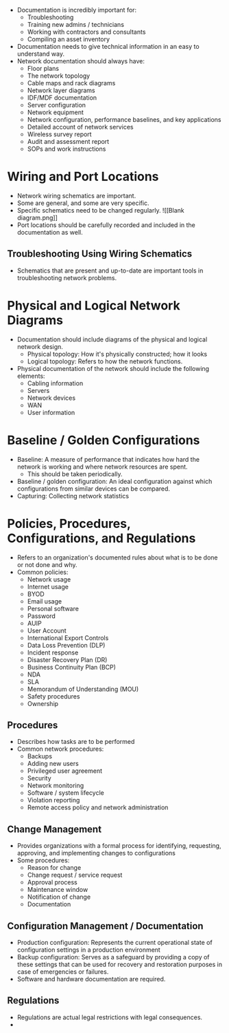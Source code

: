 
- Documentation is incredibly important for:
	- Troubleshooting
	- Training new admins / technicians
	- Working with contractors and consultants
	- Compiling an asset inventory
- Documentation needs to give technical information in an easy to understand way.
- Network documentation should always have:
	- Floor plans
	- The network topology
	- Cable maps and rack diagrams
	- Network layer diagrams
	- IDF/MDF documentation
	- Server configuration
	- Network equipment
	- Network configuration, performance baselines, and key applications
	- Detailed account of network services
	- Wireless survey report
	- Audit and assessment report
	- SOPs and work instructions

# Wiring and Port Locations
- Network wiring schematics are important.
- Some are general, and some are very specific.
- Specific schematics need to be changed regularly.
![[Blank diagram.png]]
- Port locations should be carefully recorded and included in the documentation as well.

## Troubleshooting Using Wiring Schematics
- Schematics that are present and up-to-date are important tools in troubleshooting network problems.

# Physical and Logical Network Diagrams
- Documentation should include diagrams of the physical and logical network design.
	- Physical topology: How it's physically constructed; how it looks
	- Logical topology: Refers to how the network functions. 
- Physical documentation of the network should include the following elements:
	- Cabling information
	- Servers
	- Network devices
	- WAN
	- User information

# Baseline / Golden Configurations
- Baseline: A measure of performance that indicates how hard the network is working and where network resources are spent.
	- This should be taken periodically.
- Baseline / golden configuration: An ideal configuration against which configurations from similar devices can be compared.
- Capturing: Collecting network statistics

# Policies, Procedures, Configurations, and Regulations

- Refers to an organization's documented rules about what is to be done or not done and why.
- Common policies:
	- Network usage
	- Internet usage
	- BYOD
	- Email usage
	- Personal software
	- Password
	- AUIP
	- User Account
	- International Export Controls
	- Data Loss Prevention (DLP)
	- Incident response
	- Disaster Recovery Plan (DR)
	- Business Continuity Plan (BCP)
	- NDA
	- SLA
	- Memorandum of Understanding (MOU)
	- Safety procedures
	- Ownership

## Procedures
- Describes how tasks are to be performed
- Common network procedures:
	- Backups
	- Adding new users
	- Privileged user agreement
	- Security
	- Network monitoring
	- Software / system lifecycle
	- Violation reporting
	- Remote access policy and network administration

## Change Management
- Provides organizations with a formal process for identifying, requesting, approving, and implementing changes to configurations
- Some procedures:
	- Reason for change
	- Change request / service request
	- Approval process
	- Maintenance window
	- Notification of change
	- Documentation

## Configuration Management / Documentation
- Production configuration: Represents the current operational state of configuration settings in a production environment
- Backup configuration: Serves as a safeguard by providing a copy of these settings that can be used for recovery and restoration purposes in case of emergencies or failures.
- Software and hardware documentation are required.

## Regulations
- Regulations are actual legal restrictions with legal consequences.
- 
